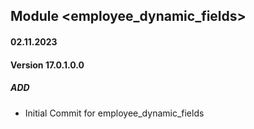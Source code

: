 ## Module <employee_dynamic_fields>

#### 02.11.2023
#### Version 17.0.1.0.0
##### ADD
- Initial Commit for employee_dynamic_fields
